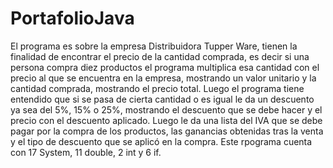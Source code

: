 # PortafolioJava
El programa es sobre la empresa Distribuidora Tupper Ware, tienen la finalidad de encontrar el precio de la cantidad comprada, es decir si una persona compra diez productos el programa multiplica esa cantidad con el precio al que se encuentra en la empresa, mostrando un valor unitario y la cantidad comprada, mostrando el precio total. Luego el programa tiene entendido que si se pasa de cierta cantidad o es igual le da un descuento ya sea del 5%, 15% o 25%, mostrando el descuento que se debe hacer y el precio con el descuento aplicado. Luego le da una lista del IVA que se debe pagar por la compra de los productos, las ganancias obtenidas tras la venta y el tipo de descuento que se aplicó en la compra. Este rpograma cuenta con 17 System, 11 double, 2 int y 6 if.
